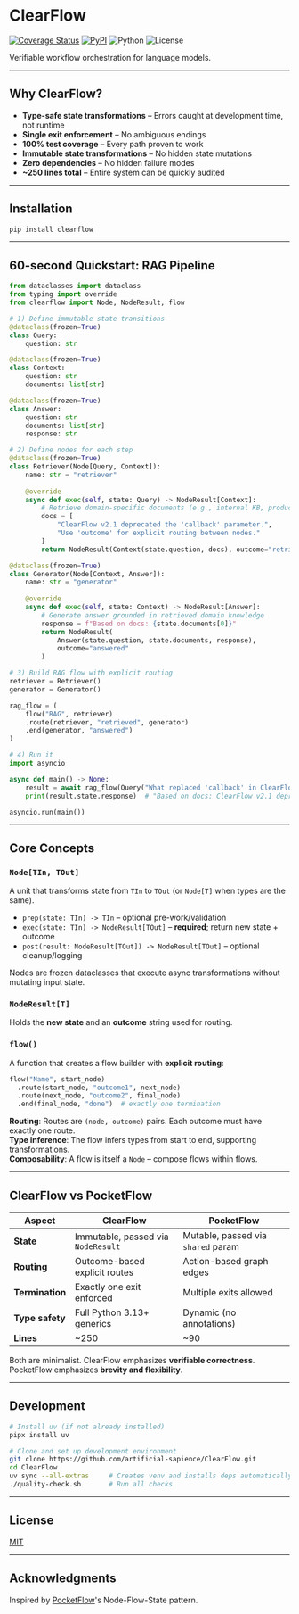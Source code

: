 # ClearFlow

[![Coverage Status](https://coveralls.io/repos/github/artificial-sapience/ClearFlow/badge.svg?branch=main)](https://coveralls.io/github/artificial-sapience/ClearFlow?branch=main)
[![PyPI](https://badge.fury.io/py/clearflow.svg)](https://pypi.org/project/clearflow/)
![Python](https://img.shields.io/badge/Python-3.13%2B-blue)
![License](https://img.shields.io/badge/License-MIT-yellow)

Verifiable workflow orchestration for language models.

---

## Why ClearFlow?

- **Type-safe state transformations** – Errors caught at development time, not runtime
- **Single exit enforcement** – No ambiguous endings
- **100% test coverage** – Every path proven to work
- **Immutable state transformations** – No hidden state mutations
- **Zero dependencies** – No hidden failure modes
- **~250 lines total** – Entire system can be quickly audited

---

## Installation

```bash
pip install clearflow
```

---

## 60-second Quickstart: RAG Pipeline

```python
from dataclasses import dataclass
from typing import override
from clearflow import Node, NodeResult, flow

# 1) Define immutable state transitions
@dataclass(frozen=True)
class Query:
    question: str

@dataclass(frozen=True)
class Context:
    question: str
    documents: list[str]

@dataclass(frozen=True)
class Answer:
    question: str
    documents: list[str]
    response: str

# 2) Define nodes for each step
@dataclass(frozen=True)
class Retriever(Node[Query, Context]):
    name: str = "retriever"
    
    @override
    async def exec(self, state: Query) -> NodeResult[Context]:
        # Retrieve domain-specific documents (e.g., internal KB, product docs)
        docs = [
            "ClearFlow v2.1 deprecated the 'callback' parameter.",
            "Use 'outcome' for explicit routing between nodes."
        ]
        return NodeResult(Context(state.question, docs), outcome="retrieved")

@dataclass(frozen=True)
class Generator(Node[Context, Answer]):
    name: str = "generator"
    
    @override
    async def exec(self, state: Context) -> NodeResult[Answer]:
        # Generate answer grounded in retrieved domain knowledge
        response = f"Based on docs: {state.documents[0]}"
        return NodeResult(
            Answer(state.question, state.documents, response), 
            outcome="answered"
        )

# 3) Build RAG flow with explicit routing
retriever = Retriever()
generator = Generator()

rag_flow = (
    flow("RAG", retriever)
    .route(retriever, "retrieved", generator)
    .end(generator, "answered")
)

# 4) Run it
import asyncio

async def main() -> None:
    result = await rag_flow(Query("What replaced 'callback' in ClearFlow v2.1?"))
    print(result.state.response)  # "Based on docs: ClearFlow v2.1 deprecated..."

asyncio.run(main())
```

---

## Core Concepts

### `Node[TIn, TOut]`

A unit that transforms state from `TIn` to `TOut` (or `Node[T]` when types are the same).

- `prep(state: TIn) -> TIn` – optional pre-work/validation  
- `exec(state: TIn) -> NodeResult[TOut]` – **required**; return new state + outcome  
- `post(result: NodeResult[TOut]) -> NodeResult[TOut]` – optional cleanup/logging  

Nodes are frozen dataclasses that execute async transformations without mutating input state.

### `NodeResult[T]`

Holds the **new state** and an **outcome** string used for routing.

### `flow()`

A function that creates a flow builder with **explicit routing**:

```python
flow("Name", start_node)
  .route(start_node, "outcome1", next_node)
  .route(next_node, "outcome2", final_node)
  .end(final_node, "done")  # exactly one termination
```

**Routing**: Routes are `(node, outcome)` pairs. Each outcome must have exactly one route.  
**Type inference**: The flow infers types from start to end, supporting transformations.  
**Composability**: A flow is itself a `Node` – compose flows within flows.

---

## ClearFlow vs PocketFlow

| Aspect | ClearFlow | PocketFlow |
|--------|-----------|------------|
| **State** | Immutable, passed via `NodeResult` | Mutable, passed via `shared` param |
| **Routing** | Outcome-based explicit routes | Action-based graph edges |
| **Termination** | Exactly one exit enforced | Multiple exits allowed |
| **Type safety** | Full Python 3.13+ generics | Dynamic (no annotations) |
| **Lines** | ~250 | ~90 |

Both are minimalist. ClearFlow emphasizes **verifiable correctness**. PocketFlow emphasizes **brevity and flexibility**.

---

## Development

```bash
# Install uv (if not already installed)
pipx install uv

# Clone and set up development environment
git clone https://github.com/artificial-sapience/ClearFlow.git
cd ClearFlow
uv sync --all-extras     # Creates venv and installs deps automatically
./quality-check.sh       # Run all checks
```

---

## License

[MIT](LICENSE)

---

## Acknowledgments

Inspired by [PocketFlow](https://github.com/The-Pocket/PocketFlow)'s Node-Flow-State pattern.
